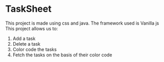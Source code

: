 # TaskSheet
This project is made using css and java. The framework used is Vanilla js
This project allows us to:
1. Add a task
2. Delete a task
3. Color code the tasks
4. Fetch the tasks on the basis of their color code
